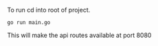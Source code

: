 To run cd into root of project.

`go run main.go`

This will make the api routes available at port 8080
